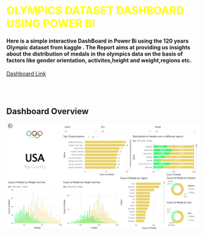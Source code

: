 <h1 style="color:yellow">OLYMPICS DATASET DASHBOARD USING POWER BI</h1>

#### Here is a simple interactive DashBoard in Power Bi using the 120 years Olympic dataset from kaggle . The Report aims at providing us insights about the distribution of medals in the olympics data on the basis of factors like gender orientation, activites,height and weight,regions etc.
[Dashboard Link](https://app.powerbi.com/view?r=eyJrIjoiNGQyNjcyMzctNmRhMy00MWM5LTkyOTAtNmFlNTViNGU3MWZkIiwidCI6ImFiZDI2NjRmLTE5NDktNGM0Ny1iMDYyLTdjYjFlNTM4ZTkyMSJ9)

<br></br>
## Dashboard Overview
![Dashboard Image](dashboard_full.jpg)

